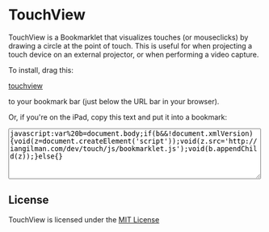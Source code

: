 # TouchView
TouchView is a Bookmarklet that visualizes touches (or mouseclicks) by drawing a circle at the point of touch.  This is useful for when projecting a touch device on an external projector, or when performing a video capture.

To install, drag this: 

<a href="javascript:var%20b=document.body;if(b&&!document.xmlVersion){void(z=document.createElement('script'));void(z.src='http://iangilman.com/dev/touch/js/bookmarklet.js');void(b.appendChild(z));}else{}" class="bookmarklet">touchview</a>

to your bookmark bar (just below the URL bar in your browser).

Or, if you're on the iPad, copy this text and put it into a bookmark:

<textarea style="width:500px; height:100px;">javascript:var%20b=document.body;if(b&&!document.xmlVersion){void(z=document.createElement('script'));void(z.src='http://iangilman.com/dev/touch/js/bookmarklet.js');void(b.appendChild(z));}else{}</textarea>

## License
TouchView is licensed under the [MIT License](MIT-license.txt)

